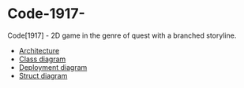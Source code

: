 # Code-1917-
Code[1917] - 2D game in the genre of quest with a branched storyline.

* [Architecture](https://github.com/OdareNNbI/Code-1917-/blob/master/Documents/Architecture.md)
* [Class diagram](https://github.com/OdareNNbI/Code-1917-/blob/master/Documents/Diagrams/ClassDiagram.jpg)
* [Deployment diagram](https://github.com/OdareNNbI/Code-1917-/blob/master/Documents/Diagrams/DeploymentDiagram.jpg)
* [Struct diagram](https://github.com/OdareNNbI/Code-1917-/blob/master/Documents/Diagrams/StructDiagram.png)

